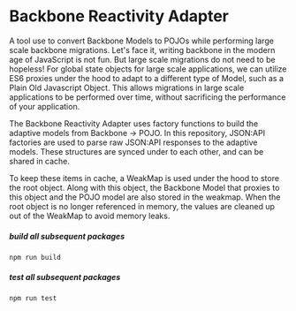 
# Backbone Reactivity Adapter
A tool use to convert Backbone Models to POJOs while performing large scale backbone migrations. Let's face it, 
writing backbone in the modern age of JavaScript is not fun. But large scale migrations do not need to be hopeless!
For global state objects for large scale applications, we can utilize ES6 proxies under the hood to adapt to a different type
of Model, such as a Plain Old Javascript Object. This allows migrations in large scale applications to be performed over time, without
sacrificing the performance of your application.

The Backbone Reactivity Adapter uses factory functions to build the adaptive models from Backbone -> POJO. In this repository, JSON:API factories are used
to parse raw JSON:API responses to the adaptive models. These structures are synced under to each other, and can be shared in cache.

To keep these items in cache, a WeakMap is used under the hood to store the root object. 
Along with this object, the Backbone Model that proxies to this object and the POJO model are also stored in the weakmap.
When the root object is no longer referenced in memory, the values are cleaned up out of the WeakMap to avoid memory leaks.

##### build all subsequent packages
```
npm run build 
```
##### test all subsequent packages
```
npm run test 
```
